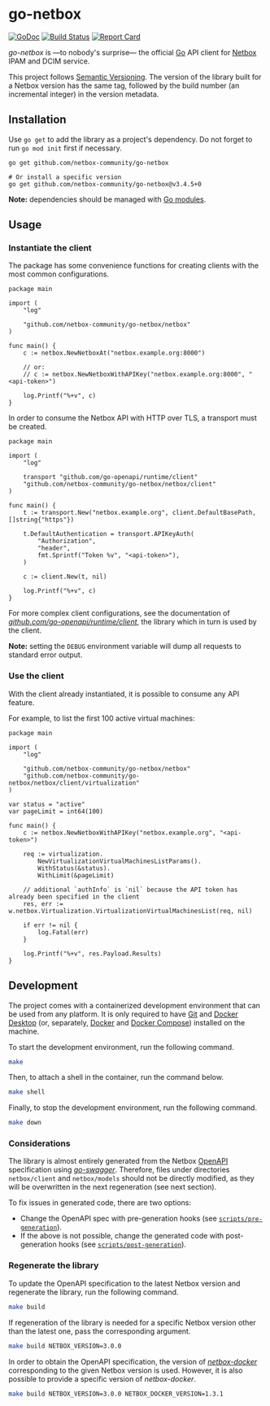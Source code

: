 # go-netbox

[![GoDoc](https://pkg.go.dev/badge/github.com/netbox-community/go-netbox)](https://pkg.go.dev/github.com/netbox-community/go-netbox) [![Build Status](https://github.com/netbox-community/go-netbox/workflows/main/badge.svg?branch=master)](https://github.com/netbox-community/go-netbox/actions) [![Report Card](https://goreportcard.com/badge/github.com/netbox-community/go-netbox)](https://goreportcard.com/report/github.com/netbox-community/go-netbox)

_go-netbox_ is —to nobody's surprise— the official [Go](https://go.dev) API client for [Netbox](https://github.com/netbox-community/netbox) IPAM and DCIM service.

This project follows [Semantic Versioning](https://semver.org). The version of the library built for a Netbox version has the same tag, followed by the build number (an incremental integer) in the version metadata.

## Installation

Use `go get` to add the library as a project's dependency. Do not forget to run `go mod init` first if necessary.

```shell
go get github.com/netbox-community/go-netbox

# Or install a specific version
go get github.com/netbox-community/go-netbox@v3.4.5+0
```

**Note:** dependencies should be managed with [Go modules](https://go.dev/doc/modules/managing-dependencies).

## Usage

### Instantiate the client

The package has some convenience functions for creating clients with the most common configurations.

```golang
package main

import (
	"log"

	"github.com/netbox-community/go-netbox/netbox"
)

func main() {
	c := netbox.NewNetboxAt("netbox.example.org:8000")
    
	// or:
    // c := netbox.NewNetboxWithAPIKey("netbox.example.org:8000", "<api-token>")

	log.Printf("%+v", c)
}
```

In order to consume the Netbox API with HTTP over TLS, a transport must be created.

```golang
package main

import (
	"log"

	transport "github.com/go-openapi/runtime/client"
	"github.com/netbox-community/go-netbox/netbox/client"
)

func main() {
	t := transport.New("netbox.example.org", client.DefaultBasePath, []string{"https"})

	t.DefaultAuthentication = transport.APIKeyAuth(
		"Authorization",
		"header",
		fmt.Sprintf("Token %v", "<api-token>"),
	)

	c := client.New(t, nil)

	log.Printf("%+v", c)
}
```

For more complex client configurations, see the documentation of _[github.com/go-openapi/runtime/client](https://pkg.go.dev/github.com/go-openapi/runtime/client)_, the library which in turn is used by the client.

**Note:** setting the `DEBUG` environment variable will dump all requests to standard error output.

### Use the client

With the client already instantiated, it is possible to consume any API feature.

For example, to list the first 100 active virtual machines:

```golang
package main

import (
	"log"

	"github.com/netbox-community/go-netbox/netbox"
	"github.com/netbox-community/go-netbox/netbox/client/virtualization"
)

var status = "active"
var pageLimit = int64(100)

func main() {
	c := netbox.NewNetboxWithAPIKey("netbox.example.org", "<api-token>")

	req := virtualization.
		NewVirtualizationVirtualMachinesListParams().
		WithStatus(&status).
		WithLimit(&pageLimit)

	// additional `authInfo` is `nil` because the API token has already been specified in the client 
	res, err := w.netbox.Virtualization.VirtualizationVirtualMachinesList(req, nil)

	if err != nil {
		log.Fatal(err)
	}

	log.Printf("%+v", res.Payload.Results)
}
```

## Development

The project comes with a containerized development environment that can be used from any platform. It is only required to have [Git](https://git-scm.com) and [Docker Desktop](https://www.docker.com/products/docker-desktop/) (or, separately, [Docker](https://docs.docker.com/engine/install) and [Docker Compose](https://docs.docker.com/compose/install/)) installed on the machine.

To start the development environment, run the following command.

```bash
make
```

Then, to attach a shell in the container, run the command below.

```bash
make shell
```

Finally, to stop the development environment, run the following command.

```bash
make down
```

### Considerations

The library is almost entirely generated from the Netbox [OpenAPI](https://www.openapis.org/) specification using _[go-swagger](https://github.com/go-swagger/go-swagger)_. Therefore, files under directories `netbox/client` and `netbox/models` should not be directly modified, as they will be overwritten in the next regeneration (see next section).

To fix issues in generated code, there are two options:

- Change the OpenAPI spec with pre-generation hooks (see [`scripts/pre-generation`](scripts/pre-generation)).
- If the above is not possible, change the generated code with post-generation hooks (see [`scripts/post-generation`](scripts/post-generation)).

### Regenerate the library

To update the OpenAPI specification to the latest Netbox version and regenerate the library, run the following command.

```bash
make build
```

If regeneration of the library is needed for a specific Netbox version other than the latest one, pass the corresponding argument.

```bash
make build NETBOX_VERSION=3.0.0
```

In order to obtain the OpenAPI specification, the version of _[netbox-docker](https://github.com/netbox-community/netbox-docker)_ corresponding to the given Netbox version is used. However, it is also possible to provide a specific version of _netbox-docker_.

```bash
make build NETBOX_VERSION=3.0.0 NETBOX_DOCKER_VERSION=1.3.1
```
